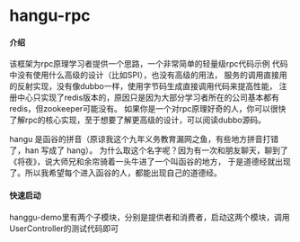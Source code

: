 # hangu-rpc

#### 介绍

该框架为rpc原理学习者提供一个思路，一个非常简单的轻量级rpc代码示例
代码中没有使用什么高级的设计（比如SPI），也没有高级的用法，
服务的调用直接用的反射实现，没有像dubbo一样，使用字节码生成直接调用代码来提高性能，
注册中心只实现了redis版本的，原因只是因为大部分学习者所在的公司基本都有redis，但zookeeper可能没有。
如果你是一个对rpc原理好奇的人，你可以很快了解rpc的核心实现，至于想要了解更高级的设计，可以阅读dubbo源码。

hangu 是函谷的拼音（原谅我这个九年义务教育漏网之鱼，有些地方拼音打错了，han 写成了 hang）。
为什么取这个名字呢？因为有一次和朋友聊天，聊到了《将夜》，说大师兄和余帘骑着一头牛进了一个叫函谷的地方，
于是道德经就出现了。所以我希望每个进入函谷的人，都能出现自己的道德经。

#### 快速启动

hanggu-demo里有两个子模块，分别是提供者和消费者，启动这两个模块，调用UserController的测试代码即可





